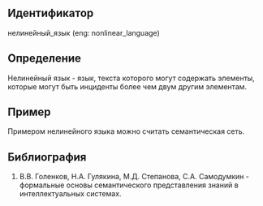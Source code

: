 ## Идентификатор

нелинейный_язык (eng: nonlinear_language)

## Определение

Нелинейный язык - язык, текста которого могут содержать элементы, которые могут быть инциденты более чем двум другим элементам.

## Пример

Примером нелинейного языка можно считать семантическая сеть.

## Библиография

1. В.В. Голенков, Н.А. Гулякина, М.Д. Степанова, С.А. Самодумкин - формальные основы семантического представления знаний в интеллектуальных системах.
